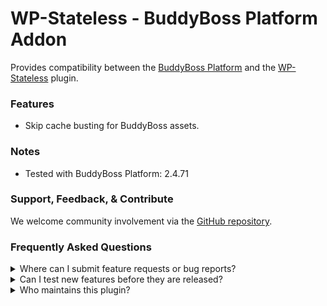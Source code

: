 # WP-Stateless - BuddyBoss Platform Addon

Provides compatibility between the [BuddyBoss Platform](https://www.buddyboss.com/) and the [WP-Stateless](https://wordpress.org/plugins/wp-stateless/) plugin.

### Features

* Skip cache busting for BuddyBoss assets.

### Notes

* Tested with BuddyBoss Platform: 2.4.71

### Support, Feedback, & Contribute

We welcome community involvement via the [GitHub repository](https://github.com/udx/wp-stateless-buddyboss-addon).

### Frequently Asked Questions

<details>
<summary>Where can I submit feature requests or bug reports?</summary>

We encourage community feedback and discussion through issues on the [GitHub repository](https://github.com/udx/wp-stateless-buddyboss-addon/issues).
</details>

<details>
<summary>Can I test new features before they are released?</summary>

To ensure new releases cause as little disruption as possible, we rely on early adopters who assist us by testing out new features before they are released. [Please contact us](https://udx.io/) if you are interested in becoming an early adopter.
</details>

<details>
<summary>Who maintains this plugin?</summary>

[UDX](https://udx.io/) maintains this plugin by continuing development through its own staff, reviewing pull requests, testing, and steering the overall release schedule. UDX is located in Durham, North Carolina, and provides WordPress engineering and hosting services to clients throughout the United States.
</details>
